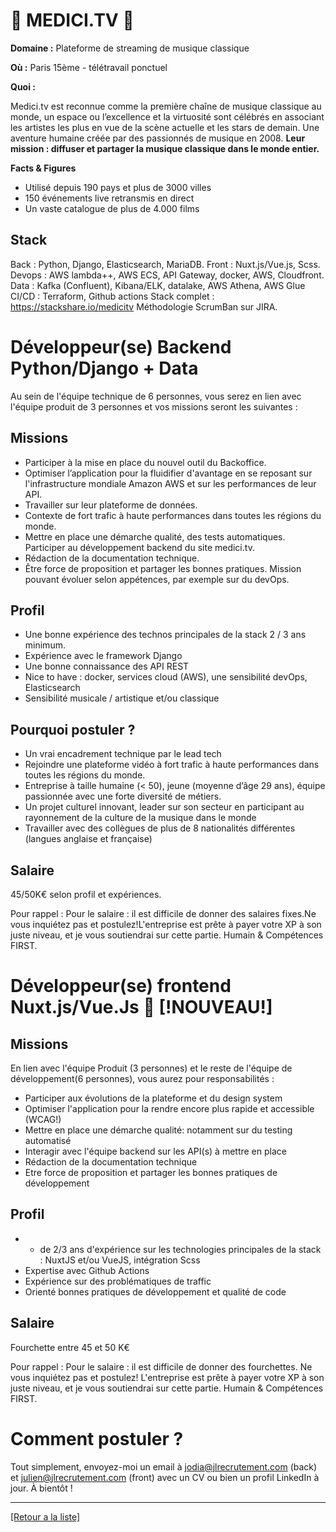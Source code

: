 # 🎹 MEDICI.TV 🎻

**Domaine :** Plateforme de streaming de musique classique 

**Où :** Paris 15ème - télétravail ponctuel 

**Quoi :** 

Medici.tv est reconnue comme la première chaîne de musique classique au monde, un espace ou l’excellence et la virtuosité sont célébrés en associant les artistes les plus en vue de la scène actuelle et les stars de demain. 
Une aventure humaine créée par des passionnés de musique en 2008. 
**Leur mission : diffuser et partager la musique classique dans le monde entier.**

**Facts & Figures**

* Utilisé depuis 190 pays et plus de 3000 villes 
* 150 événements live retransmis en direct
* Un vaste catalogue de plus de 4.000 films

## Stack

Back : Python, Django, Elasticsearch, MariaDB.
Front : Nuxt.js/Vue.js, Scss.
Devops : AWS lambda++, AWS ECS, API Gateway, docker, AWS, Cloudfront. 
Data : Kafka (Confluent), Kibana/ELK, datalake, AWS Athena, AWS Glue CI/CD : Terraform, Github actions
Stack complet : https://stackshare.io/medicitv
Méthodologie ScrumBan sur JIRA.


# Développeur(se) Backend Python/Django + Data 

Au sein de l'équipe technique de 6 personnes, vous serez en lien avec l'équipe produit de 3 personnes et vos missions seront les suivantes : 

## Missions

* Participer à la mise en place du nouvel outil du Backoffice.
* Optimiser l’application pour la fluidifier d'avantage en se reposant sur l'infrastructure mondiale Amazon AWS et sur les performances de leur API.
* Travailler sur leur plateforme de données.
* Contexte de fort trafic à haute performances dans toutes les régions du monde. 
* Mettre en place une démarche qualité, des tests automatiques. Participer au développement backend du site medici.tv. 
* Rédaction de la documentation technique.
* Être force de proposition et partager les bonnes pratiques. Mission pouvant évoluer selon appétences, par exemple sur du devOps. 

## Profil

* Une bonne expérience des technos principales de la stack 2 / 3 ans minimum. 
* Expérience avec le framework Django 
* Une bonne connaissance des API REST
* Nice to have : docker, services cloud (AWS), une sensibilité devOps, Elasticsearch
* Sensibilité musicale / artistique et/ou classique 


## Pourquoi postuler ?

* Un vrai encadrement technique par le lead tech 
* Rejoindre une plateforme vidéo à fort trafic à haute performances dans toutes les régions du monde.
* Entreprise à taille humaine (< 50), jeune (moyenne d’âge 29 ans), équipe passionnée avec une forte diversité de métiers.
* Un projet culturel innovant, leader sur son secteur en participant au rayonnement de la culture de la musique dans le monde
* Travailler avec des collègues de plus de 8 nationalités différentes (langues anglaise et française)

## Salaire

45/50K€ selon profil et expériences. 

Pour rappel : Pour le salaire : il est difficile de donner des salaires fixes.Ne vous inquiétez pas et postulez!L'entreprise est prête à payer votre XP à son juste niveau, et je vous soutiendrai sur cette partie. Humain & Compétences FIRST.

# Développeur(se) frontend Nuxt.js/Vue.Js 🎻 [!NOUVEAU!]

## Missions

En lien avec l'équipe Produit (3 personnes) et le reste de l'équipe de développement(6 personnes), vous aurez pour responsabilités : 

* Participer aux évolutions de la plateforme et du design system
* Optimiser l'application pour la rendre encore plus rapide et accessible (WCAG!) 
* Mettre en place une démarche qualité: notamment sur du testing automatisé
* Interagir avec l'équipe backend sur les API(s) à mettre en place
* Rédaction de la documentation technique 
* Etre force de proposition et partager les bonnes pratiques de développement

## Profil

* + de 2/3 ans d'expérience sur les technologies principales de la stack : NuxtJS et/ou VueJS, intégration Scss
* Expertise avec Github Actions
* Expérience sur des problématiques de traffic
* Orienté bonnes pratiques de développement et qualité de code

## Salaire

Fourchette entre 45 et 50 K€

Pour rappel : Pour le salaire : il est difficile de donner des fourchettes. Ne vous inquiétez pas et postulez! L'entreprise est prête à payer votre XP à son juste niveau, et je vous soutiendrai sur cette partie. Humain & Compétences FIRST.


# Comment postuler ?

Tout simplement, envoyez-moi un email à jodia@jlrecrutement.com (back) et julien@jlrecrutement.com (front) avec un CV ou bien un profil LinkedIn à jour. À bientôt !

----
<a href="https://github.com/jlondiche/job-board-php/blob/master/README.md">[Retour a la liste]</a>